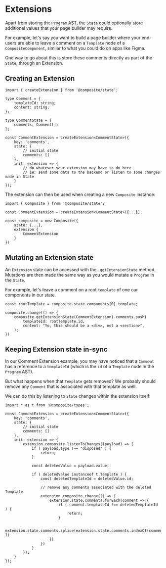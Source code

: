 # Extensions

Apart from storing the `Program` AST, the `State` could optionally store additional values that your page builder may require.

For example, let's say you want to build a page builder where your end-users are able to leave a comment on a `Template` node of a `CompositeComponent`, similar to what you could do on apps like Figma. 

One way to go about this is store these comments directly as part of the `State`, through an Extension.

## Creating an Extension

```tsx
import { createExtension } from '@composite/state';

type Comment = {
    templateId: string;
    content: string;
};

type CommentState = {
    comments: Comment[];
};

const CommentExtension = createExtension<CommentState>({
    key: 'comments', 
    state: {
        // initial state
        comments: []
    },
    init: extension => {
        // do whatever your extension may have to do here
        // ie: send some data to the backend or listen to some changes made in State
    }
});
```

The extension can then be used when creating a new `Composite` instance:

```tsx
import { Composite } from '@composite/state';

const CommentExtension = createExtension<CommentState>({...});

const composite = new Composite({
    state: {...},
    extension {
        CommentExtension
    }
})
```

## Mutating an Extension state

An `Extension` state can be accessed with the `.getExtensionState` method. Mutations are then made the same way as you would mutate a `Program` in the `State`.

For example, let's leave a comment on a root `template` of one our components in our state.

```tsx
const rootTemplate = composite.state.components[0].template;

composite.change(() => {
    composite.getExtensionState(CommentExtension).comments.push(
        templateId: rootTemplate.id,
        content: "Yo, this should be a <div>, not a <section>",
    );
})
```

## Keeping Extension state in-sync

In our Comment Extension example, you may have noticed that a `Comment` has a reference to a `templateId` (which is the `id` of a `Template` node in the `Program` AST). 

But what happens when that `Template` gets removed? We probably should remove any `Comment` that is associated with that template as well. 

We can do this by listening to `State` changes within the extension itself: 

```tsx
import * as t from '@composite/types';

const CommentExtension = createExtension<CommentState>({
    key: 'comments', 
    state: {
        // initial state
        comments: []
    },
    init: extension => {
        extension.composite.listenToChanges((payload) => {
            if ( payload.type !== "disposed" ) {
                return;
            }

            const deletedValue = payload.value;

            if ( deletedValue instanceof t.Template ) {
                const deletedTemplateId = deletedValue.id;

                // remove any comments associated with the deleted Template
                extension.composite.change(() => {
                    extension.state.comments.forEach(comment => {
                        if ( comment.templateId !== deletedTemplateId ) {
                            return;
                        }

                        extension.state.comments.splice(extension.state.comments.indexOf(comment), 1)
                    })
                })
            }
        });
    }
});
```